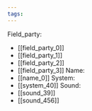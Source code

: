```yaml
---
tags:
---
```

Field_party:
- [[field_party_0]]
- [[field_party_1]]
- [[field_party_2]]
- [[field_party_3]]
Name:
- [[name_0]]
System:
- [[system_40]]
Sound:
- [[sound_39]]
- [[sound_456]]
